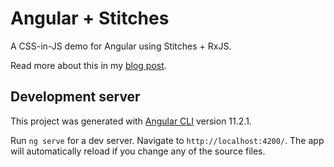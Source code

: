 # Angular + Stitches

A CSS-in-JS demo for Angular using Stitches + RxJS.

Read more about this in my [blog post](https://www.sandroroth.com/blog/2021/angular-stitches).


## Development server

This project was generated with [Angular CLI](https://github.com/angular/angular-cli) version 11.2.1.

Run `ng serve` for a dev server. Navigate to `http://localhost:4200/`. The app will automatically reload if you change any of the source files.

